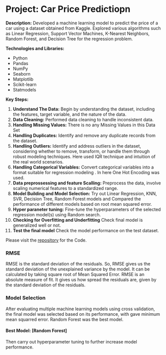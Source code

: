 # Project: Car Price Predictiopn

**Description:**
Developed a machine learning model to predict the price of a car using a dataset obtained from Kaggle. Explored various algorithms such as Linear Regression, Support Vector Machines, K-Nearest Neighbors, Random Forest, and Decision Tree for the regression problem.

**Technologies and Libraries:**
- Python
- Pandas
- NumPy
- Seaborn
- Matplotlib
- Scikit-learn
- Statmodels

**Key Steps:**
1. **Understand The Data:** Begin by understanding the dataset, including the features, target variable, and the nature of the data.
2. **Data Cleaning:** Performed data cleaning to handle inconsistent data.
3. **Handling Missing Values:** There is no any Missing Values in this Data Set
4. **Handling Duplicates:** Identify and remove any duplicate records from the dataset.
5. **Handling Outliers:** Identify and address outliers in the dataset, considering whether to remove, transform, or handle them through robust modeling techniques. Here used IQR technique and intuition of the real world scenarios.
6. **Handling Categorical Variables:** Convert categorical variables into a format suitable for regression modeling . In here One Hot Encoding was used.
7. **Data preprossessing and feature Scalling:** Preprocess the data, involve scaling numerical features to a standardized range.
8. **Model Building and Model Selection:** Try out Linear Regression, KNN, SVR, Decision Tree, Random Forest models and Compared the performance of different models based on root mean squared error.
9. **Hyper paraneter tuning:** Fine-tune the hyperparameters of the selected regression model(s) using Random search.
10. **Checking for Overfitting and Underfitting** Check final model is generalized well or not.
11. **Test the final model** Check the model performance on the test dataset.

Please visit the [repository](https://github.com/tillyshan/Car_Price_Prediction/blob/main/Car_Price_Prediction.ipynb) for the Code.

### RMSE

RMSE is the standard deviation of the residuals. So, RMSE gives us the standard deviation of the unexplained variance by the model. It can be calculated by taking square root of Mean Squared Error. RMSE is an absolute measure of fit. It gives us how spread the residuals are, given by the standard deviation of the residuals. 

### Model Selection 

After evaluating multiple machine learning models using cross validation, the final model was selected based on its performance, with gave minimum mean squarred error. Random Forest was the best model.

#### Best Model: [Random Forest]

Then carry out hyperparameter tuning to further increase model performance.

